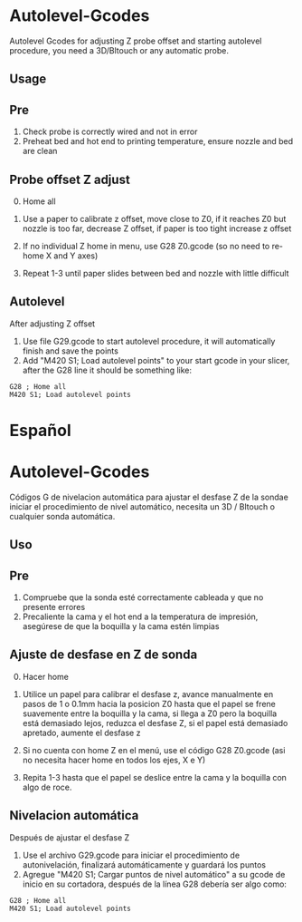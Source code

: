 # Autolevel-Gcodes
Autolevel Gcodes for adjusting Z probe offset and starting autolevel procedure, you need a 3D/Bltouch or any automatic probe.

## Usage

## Pre
1. Check probe is correctly wired and not in error
2. Preheat bed and hot end to printing temperature, ensure nozzle and bed are clean

## Probe offset Z adjust
0. Home all 

1. Use a paper to calibrate z offset, move close to Z0, if it reaches Z0 but nozzle is too far, decrease Z offset, if paper is too tight increase z offset
2. If no individual Z home in menu, use G28 Z0.gcode (so no need to re-home X and Y axes) 
3. Repeat 1-3 until paper slides between bed and nozzle with little difficult


## Autolevel
After adjusting Z offset
1. Use file G29.gcode to start autolevel procedure, it will automatically finish and save the points
2. Add "M420 S1; Load autolevel points" to your start gcode in your slicer, after the G28 line it should be something like: 
``` 
G28 ; Home all
M420 S1; Load autolevel points
``` 

# Español
# Autolevel-Gcodes
Códigos G de nivelacion automática para ajustar el desfase Z de la sondae iniciar el procedimiento de nivel automático, necesita un 3D / Bltouch o cualquier sonda automática.

## Uso

## Pre
1. Compruebe que la sonda esté correctamente cableada y que no presente errores
2. Precaliente la cama y el hot end a la temperatura de impresión, asegúrese de que la boquilla y la cama estén limpias

## Ajuste de desfase en Z de sonda
0. Hacer home

1. Utilice un papel para calibrar el desfase z, avance manualmente en pasos de 1 o 0.1mm hacia la posicion Z0 hasta que el papel se frene suavemente entre la boquilla y la cama, si llega a Z0 pero la boquilla está demasiado lejos, reduzca el desfase Z, si el papel está demasiado apretado, aumente el desfase z
2. Si no cuenta con home Z en el menú, use el código G28 Z0.gcode (asi no necesita hacer home en todos los ejes, X e Y)
3. Repita 1-3 hasta que el papel se deslice entre la cama y la boquilla con algo de roce.


## Nivelacion automática
Después de ajustar el desfase Z
1. Use el archivo G29.gcode para iniciar el procedimiento de autonivelación, finalizará automáticamente y guardará los puntos
2. Agregue "M420 S1; Cargar puntos de nivel automático" a su gcode de inicio en su cortadora, después de la línea G28 debería ser algo como:
``` 
G28 ; Home all
M420 S1; Load autolevel points
``` 
